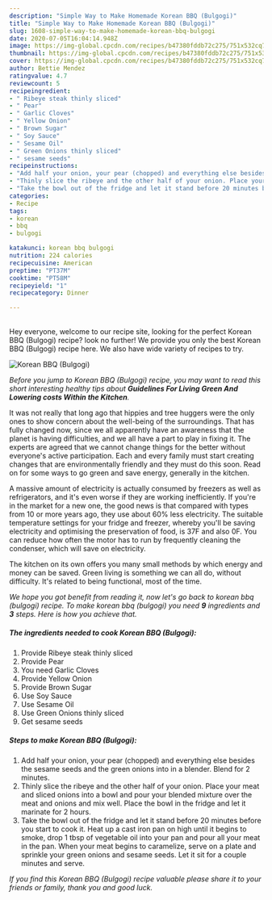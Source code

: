 ```yaml
---
description: "Simple Way to Make Homemade Korean BBQ (Bulgogi)"
title: "Simple Way to Make Homemade Korean BBQ (Bulgogi)"
slug: 1608-simple-way-to-make-homemade-korean-bbq-bulgogi
date: 2020-07-05T16:04:14.948Z
image: https://img-global.cpcdn.com/recipes/b47380fddb72c275/751x532cq70/korean-bbq-bulgogi-recipe-main-photo.jpg
thumbnail: https://img-global.cpcdn.com/recipes/b47380fddb72c275/751x532cq70/korean-bbq-bulgogi-recipe-main-photo.jpg
cover: https://img-global.cpcdn.com/recipes/b47380fddb72c275/751x532cq70/korean-bbq-bulgogi-recipe-main-photo.jpg
author: Bettie Mendez
ratingvalue: 4.7
reviewcount: 5
recipeingredient:
- " Ribeye steak thinly sliced"
- " Pear"
- " Garlic Cloves"
- " Yellow Onion"
- " Brown Sugar"
- " Soy Sauce"
- " Sesame Oil"
- " Green Onions thinly sliced"
- " sesame seeds"
recipeinstructions:
- "Add half your onion, your pear (chopped) and everything else besides the sesame seeds and the green onions into in a blender. Blend for 2 minutes."
- "Thinly slice the ribeye and the other half of your onion. Place your meat and sliced onions into a bowl and pour your blended mixture over the meat and onions and mix well. Place the bowl in the fridge and let it marinate for 2 hours."
- "Take the bowl out of the fridge and let it stand before 20 minutes before you start to cook it. Heat up a cast iron pan on high until it begins to smoke, drop 1 tbsp of vegetable oil into your pan and pour all your meat in the pan. When your meat begins to caramelize, serve on a plate and sprinkle your green onions and sesame seeds. Let it sit for a couple minutes and serve."
categories:
- Recipe
tags:
- korean
- bbq
- bulgogi

katakunci: korean bbq bulgogi 
nutrition: 224 calories
recipecuisine: American
preptime: "PT37M"
cooktime: "PT58M"
recipeyield: "1"
recipecategory: Dinner

---
```

<br>
Hey everyone, welcome to our recipe site, looking for the perfect Korean BBQ (Bulgogi) recipe? look no further! We provide you only the best Korean BBQ (Bulgogi) recipe here. We also have wide variety of recipes to try.
<br>


![Korean BBQ (Bulgogi)](https://img-global.cpcdn.com/recipes/b47380fddb72c275/751x532cq70/korean-bbq-bulgogi-recipe-main-photo.jpg)

<i>Before you jump to Korean BBQ (Bulgogi) recipe, you may want to read this short interesting healthy tips about 
<strong>Guidelines For Living Green And Lowering costs Within the Kitchen</strong>.</i>
</br>

It was not really that long ago that hippies and tree huggers were the only ones to show concern about the well-being of the surroundings. That has fully changed now, since we all apparently have an awareness that the planet is having difficulties, and we all have a part to play in fixing it. The experts are agreed that we cannot change things for the better without everyone's active participation. Each and every family must start creating changes that are environmentally friendly and they must do this soon. Read on for some ways to go green and save energy, generally in the kitchen.

A massive amount of electricity is actually consumed by freezers as well as refrigerators, and it's even worse if they are working inefficiently. If you're in the market for a new one, the good news is that compared with types from 10 or more years ago, they use about 60% less electricity. The suitable temperature settings for your fridge and freezer, whereby you'll be saving electricity and optimising the preservation of food, is 37F and also 0F. You can reduce how often the motor has to run by frequently cleaning the condenser, which will save on electricity.

The kitchen on its own offers you many small methods by which energy and money can be saved. Green living is something we can all do, without difficulty. It's related to being functional, most of the time.


<i>We hope you got benefit from reading it, now let's go back to korean bbq (bulgogi) recipe. To make korean bbq (bulgogi) you need <strong>9</strong> ingredients and <strong>3</strong> steps. Here is how you achieve that.
</i>

##### The ingredients needed to cook Korean BBQ (Bulgogi):

1. Provide  Ribeye steak thinly sliced
1. Provide  Pear
1. You need  Garlic Cloves
1. Provide  Yellow Onion
1. Provide  Brown Sugar
1. Use  Soy Sauce
1. Use  Sesame Oil
1. Use  Green Onions thinly sliced
1. Get  sesame seeds


##### Steps to make Korean BBQ (Bulgogi):

1. Add half your onion, your pear (chopped) and everything else besides the sesame seeds and the green onions into in a blender. Blend for 2 minutes.
1. Thinly slice the ribeye and the other half of your onion. Place your meat and sliced onions into a bowl and pour your blended mixture over the meat and onions and mix well. Place the bowl in the fridge and let it marinate for 2 hours.
1. Take the bowl out of the fridge and let it stand before 20 minutes before you start to cook it. Heat up a cast iron pan on high until it begins to smoke, drop 1 tbsp of vegetable oil into your pan and pour all your meat in the pan. When your meat begins to caramelize, serve on a plate and sprinkle your green onions and sesame seeds. Let it sit for a couple minutes and serve.


<i>If you find this Korean BBQ (Bulgogi) recipe valuable please share it to your friends or family, thank you and good luck.</i>
